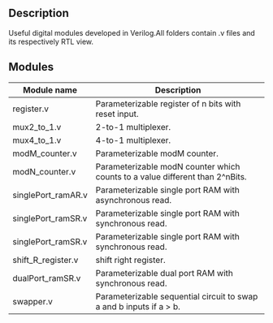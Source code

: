 ## **Description**
Useful digital modules developed in Verilog.All folders contain .v files and its respectively RTL view. 

## **Modules**

| Module name| Description |
| ------ | ----------- |
| register.v| Parameterizable register of n bits with reset input.|
| mux2_to_1.v| 2-to-1 multiplexer. |
| mux4_to_1.v|  4-to-1 multiplexer. |
| modM_counter.v| Parameterizable modM counter. |
| modN_counter.v| Parameterizable modN counter which counts to a value different than 2^nBits. |
| singlePort_ramAR.v| Parameterizable single port RAM with asynchronous read. |
| singlePort_ramSR.v| Parameterizable single port RAM with synchronous read. 
| singlePort_ramSR.v| Parameterizable single port RAM with synchronous read. 
| shift_R_register.v| shift right register. |
| dualPort_ramSR.v| Parameterizable dual port RAM with synchronous read. 
| swapper.v|Parameterizable sequential circuit to swap a and b inputs if a > b. 
